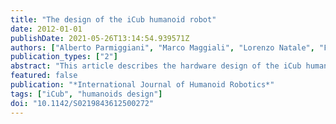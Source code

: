 ```yaml
---
title: "The design of the iCub humanoid robot"
date: 2012-01-01
publishDate: 2021-05-26T13:14:54.939571Z
authors: ["Alberto Parmiggiani", "Marco Maggiali", "Lorenzo Natale", "Francesco Nori", "Alexander Schmitz", "Nikos Tsagarakis", "Joseé Santos Viktor", "Francesco Becchi", "Giulio Sandini", "Giorgio Metta"]
publication_types: ["2"]
abstract: "This article describes the hardware design of the iCub humanoid robot. The iCub is an open-source humanoid robotic platform designed explicitly to support research in embodied cognition. This paper covers the mechanical and electronic design of the first release of the robot. A series upgrades developed for the second version of the robot (iCub2), which are aimed at the improvement of the mechanical and sensing performance, are also described."
featured: false
publication: "*International Journal of Humanoid Robotics*"
tags: ["iCub", "humanoids design"]
doi: "10.1142/S0219843612500272"
---
```


